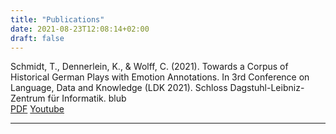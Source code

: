 ```yaml
---
title: "Publications"
date: 2021-08-23T12:08:14+02:00
draft: false
---
```


Schmidt, T., Dennerlein, K., & Wolff, C. (2021). Towards a Corpus of Historical German Plays with Emotion Annotations. In 3rd Conference on Language, Data and Knowledge (LDK 2021). Schloss Dagstuhl-Leibniz-Zentrum für Informatik. blub \
[PDF](https://drops.dagstuhl.de/opus/volltexte/2021/14545/pdf/OASIcs-LDK-2021-9.pdf)
[Youtube](https://youtu.be/A5fVGfgd86E)
<!-- [BibTex]() -->
<!-- {{< youtube A5fVGfgd86E >}} -->

---

